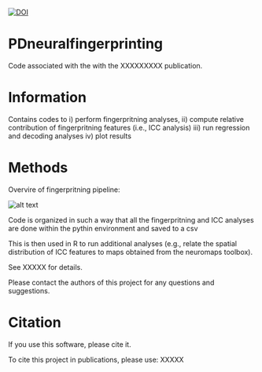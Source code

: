 [![DOI](https://zenodo.org/badge/449755672.svg)](XXXXX)

# PDneuralfingerprinting

Code associated with the with the XXXXXXXXX publication.

# Information

Contains codes to i) perform fingerpritning analyses, ii) compute relative contribution of fingerpritning features (i.e., ICC analysis) iii) run regression and decoding analyses iv) plot results 

# Methods

Overvire of fingerpritning pipeline:

![alt text](https://github.com/jasondsc/PDneuralfingerprinting/Figures4paper/Figure_1_Oct202.jpg?raw=true)


Code is organized in such a way that all the fingerpritning and ICC analyses are done within the pythin environment and saved to a csv

This is then used in R to run additional analyses (e.g., relate the spatial distribution of ICC features to maps obtained from the neuromaps toolbox).

See XXXXX for details.

Please contact the authors of this project for any questions and suggestions.

# Citation

If you use this software, please cite it.

To cite this project in publications, please use:
XXXXX

